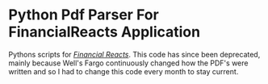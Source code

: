 # Python Pdf Parser For FinancialReacts Application

Pythons scripts for *[Financial Reacts](https://github.com/thom8047/FinancialReacts_v1.0.0)*. This code has since been deprecated, mainly because Well's Fargo continuously changed how the PDF's were written and so I had to change this code every month to stay current.

